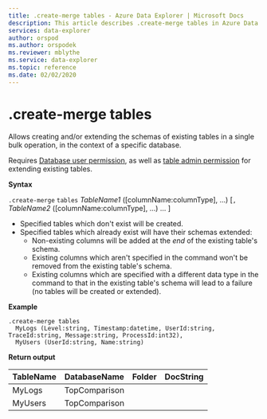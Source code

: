 ```yaml
---
title: .create-merge tables - Azure Data Explorer | Microsoft Docs
description: This article describes .create-merge tables in Azure Data Explorer.
services: data-explorer
author: orspod
ms.author: orspodek
ms.reviewer: mblythe
ms.service: data-explorer
ms.topic: reference
ms.date: 02/02/2020
---
```

# .create-merge tables

Allows creating and/or extending the schemas of existing tables in a single bulk operation, in the context of a specific database.

Requires [Database user permission](../management/access-control/role-based-authorization.md), as well as [table admin permission](../management/access-control/role-based-authorization.md) for extending existing tables.

**Syntax**

`.create-merge` `tables` *TableName1* ([columnName:columnType], ...) [`,` *TableName2* ([columnName:columnType], ...) ... ]

* Specified tables which don't exist will be created.
* Specified tables which already exist will have their schemas extended:
    * Non-existing columns will be added at the _end_ of the existing table's schema.
    * Existing columns which aren't specified in the command won't be removed from the existing table's schema.
    * Existing columns which are specified with a different data type in the command to that in the existing table's schema will lead to a failure (no tables will be created or extended).

**Example** 

```
.create-merge tables 
  MyLogs (Level:string, Timestamp:datetime, UserId:string, TraceId:string, Message:string, ProcessId:int32),
  MyUsers (UserId:string, Name:string)
```

**Return output**

| TableName | DatabaseName  | Folder | DocString |
|-----------|---------------|--------|-----------|
| MyLogs    | TopComparison |        |           |
| MyUsers   | TopComparison |        |           |